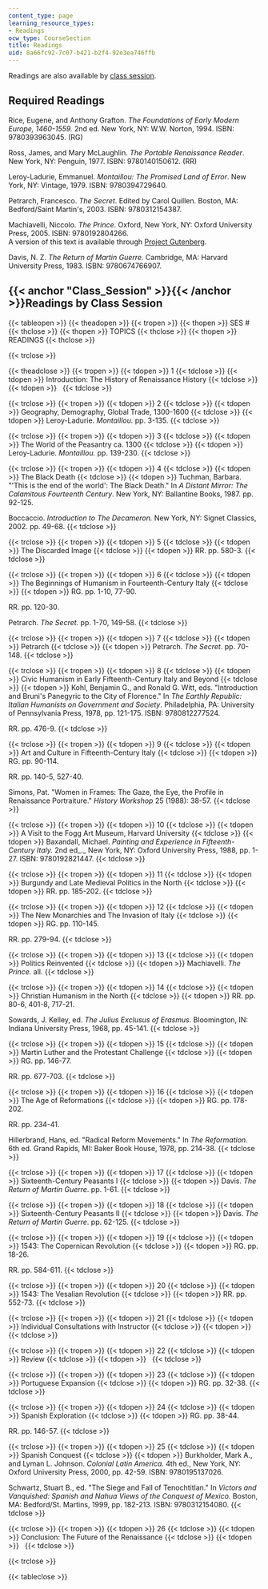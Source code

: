 ```yaml
---
content_type: page
learning_resource_types:
- Readings
ocw_type: CourseSection
title: Readings
uid: 8a66fc92-7c07-b421-b2f4-92e3ea746ffb
---
```


Readings are also available by [class session](#Class_Session).

Required Readings
-----------------

Rice, Eugene, and Anthony Grafton. _The Foundations of Early Modern Europe, 1460-1559._ 2nd ed. New York, NY: W.W. Norton, 1994. ISBN: 9780393963045. (RG)

Ross, James, and Mary McLaughlin. _The Portable Renaissance Reader_. New York, NY: Penguin, 1977. ISBN: 9780140150612. (RR)

Leroy-Ladurie, Emmanuel. _Montaillou: The Promised Land of Error_. New York, NY: Vintage, 1979. ISBN: 9780394729640.

Petrarch, Francesco. _The Secret_. Edited by Carol Quillen. Boston, MA: Bedford/Saint Martin's, 2003. ISBN: 9780312154387.

Machiavelli, Niccolo. _The Prince_. Oxford, New York, NY: Oxford University Press, 2005. ISBN: 9780192804266.  
A version of this text is available through [Project Gutenberg](http://www.gutenberg.org/).

Davis, N. Z. _The Return of Martin Guerre_. Cambridge, MA: Harvard University Press, 1983. ISBN: 9780674766907.

{{< anchor "Class_Session" >}}{{< /anchor >}}Readings by Class Session
----------------------------------------------------------------------

{{< tableopen >}}
{{< theadopen >}}
{{< tropen >}}
{{< thopen >}}
SES #
{{< thclose >}}
{{< thopen >}}
TOPICS
{{< thclose >}}
{{< thopen >}}
READINGS
{{< thclose >}}

{{< trclose >}}

{{< theadclose >}}
{{< tropen >}}
{{< tdopen >}}
1
{{< tdclose >}}
{{< tdopen >}}
Introduction: The History of Renaissance History
{{< tdclose >}}
{{< tdopen >}}
 
{{< tdclose >}}

{{< trclose >}}
{{< tropen >}}
{{< tdopen >}}
2
{{< tdclose >}}
{{< tdopen >}}
Geography, Demography, Global Trade, 1300-1600
{{< tdclose >}}
{{< tdopen >}}
Leroy-Ladurie. _Montaillou._ pp. 3-135.
{{< tdclose >}}

{{< trclose >}}
{{< tropen >}}
{{< tdopen >}}
3
{{< tdclose >}}
{{< tdopen >}}
The World of the Peasantry ca. 1300
{{< tdclose >}}
{{< tdopen >}}
Leroy-Ladurie. _Montaillou._ pp. 139-230.
{{< tdclose >}}

{{< trclose >}}
{{< tropen >}}
{{< tdopen >}}
4
{{< tdclose >}}
{{< tdopen >}}
The Black Death
{{< tdclose >}}
{{< tdopen >}}
Tuchman, Barbara. "'This is the end of the world': The Black Death." In _A Distant Mirror: The Calamitous Fourteenth Century_. New York, NY: Ballantine Books, 1987. pp. 92-125.  
  
Boccaccio. _Introduction to The Decameron._ New York, NY: Signet Classics, 2002. pp. 49-68.
{{< tdclose >}}

{{< trclose >}}
{{< tropen >}}
{{< tdopen >}}
5
{{< tdclose >}}
{{< tdopen >}}
The Discarded Image
{{< tdclose >}}
{{< tdopen >}}
RR. pp. 580-3.
{{< tdclose >}}

{{< trclose >}}
{{< tropen >}}
{{< tdopen >}}
6
{{< tdclose >}}
{{< tdopen >}}
The Beginnings of Humanism in Fourteenth-Century Italy
{{< tdclose >}}
{{< tdopen >}}
RG. pp. 1-10, 77-90.  
  
RR. pp. 120-30.  
  
Petrarch. _The Secret._ pp. 1-70, 149-58.
{{< tdclose >}}

{{< trclose >}}
{{< tropen >}}
{{< tdopen >}}
7
{{< tdclose >}}
{{< tdopen >}}
Petrarch
{{< tdclose >}}
{{< tdopen >}}
Petrarch. _The Secret_. pp. 70-148.
{{< tdclose >}}

{{< trclose >}}
{{< tropen >}}
{{< tdopen >}}
8
{{< tdclose >}}
{{< tdopen >}}
Civic Humanism in Early Fifteenth-Century Italy and Beyond
{{< tdclose >}}
{{< tdopen >}}
Kohl, Benjamin G., and Ronald G. Witt, eds. "Introduction and Bruni's Panegyric to the City of Florence." In _The Earthly Republic: Italian Humanists on Government and Society_. Philadelphia, PA: University of Pennsylvania Press, 1978, pp. 121-175. ISBN: 9780812277524.  
  
RR. pp. 476-9.
{{< tdclose >}}

{{< trclose >}}
{{< tropen >}}
{{< tdopen >}}
9
{{< tdclose >}}
{{< tdopen >}}
Art and Culture in Fifteenth-Century Italy
{{< tdclose >}}
{{< tdopen >}}
RG. pp. 90-114.  
  
RR. pp. 140-5, 527-40.  
  
Simons, Pat. "Women in Frames: The Gaze, the Eye, the Profile in Renaissance Portraiture." _History Workshop_ 25 (1988): 38-57.
{{< tdclose >}}

{{< trclose >}}
{{< tropen >}}
{{< tdopen >}}
10
{{< tdclose >}}
{{< tdopen >}}
A Visit to the Fogg Art Museum, Harvard University
{{< tdclose >}}
{{< tdopen >}}
Baxandall, Michael. _Painting and Experience in Fifteenth-Century Italy._ 2nd ed_._ New York, NY: Oxford University Press, 1988, pp. 1-27. ISBN: 9780192821447.
{{< tdclose >}}

{{< trclose >}}
{{< tropen >}}
{{< tdopen >}}
11
{{< tdclose >}}
{{< tdopen >}}
Burgundy and Late Medieval Politics in the North
{{< tdclose >}}
{{< tdopen >}}
RR. pp. 185-202.
{{< tdclose >}}

{{< trclose >}}
{{< tropen >}}
{{< tdopen >}}
12
{{< tdclose >}}
{{< tdopen >}}
The New Monarchies and The Invasion of Italy
{{< tdclose >}}
{{< tdopen >}}
RG. pp. 110-145.  
  
RR. pp. 279-94.
{{< tdclose >}}

{{< trclose >}}
{{< tropen >}}
{{< tdopen >}}
13
{{< tdclose >}}
{{< tdopen >}}
Politics Reinvented
{{< tdclose >}}
{{< tdopen >}}
Machiavelli. _The Prince._ all.
{{< tdclose >}}

{{< trclose >}}
{{< tropen >}}
{{< tdopen >}}
14
{{< tdclose >}}
{{< tdopen >}}
Christian Humanism in the North
{{< tdclose >}}
{{< tdopen >}}
RR. pp. 80-6, 401-8, 717-21.  
  
Sowards, J. Kelley, ed. _The Julius Exclusus of Erasmus._ Bloomington, IN: Indiana University Press, 1968, pp. 45-141.
{{< tdclose >}}

{{< trclose >}}
{{< tropen >}}
{{< tdopen >}}
15
{{< tdclose >}}
{{< tdopen >}}
Martin Luther and the Protestant Challenge
{{< tdclose >}}
{{< tdopen >}}
RG. pp. 146-77.  
  
RR. pp. 677-703.
{{< tdclose >}}

{{< trclose >}}
{{< tropen >}}
{{< tdopen >}}
16
{{< tdclose >}}
{{< tdopen >}}
The Age of Reformations
{{< tdclose >}}
{{< tdopen >}}
RG. pp. 178-202.  
  
RR. pp. 234-41.  
  
Hillerbrand, Hans, ed. "Radical Reform Movements." In _The Reformation._ 6th ed. Grand Rapids, MI: Baker Book House, 1978, pp. 214-38.
{{< tdclose >}}

{{< trclose >}}
{{< tropen >}}
{{< tdopen >}}
17
{{< tdclose >}}
{{< tdopen >}}
Sixteenth-Century Peasants I
{{< tdclose >}}
{{< tdopen >}}
Davis. _The Return of Martin Guerre_. pp. 1-61.
{{< tdclose >}}

{{< trclose >}}
{{< tropen >}}
{{< tdopen >}}
18
{{< tdclose >}}
{{< tdopen >}}
Sixteenth-Century Peasants II
{{< tdclose >}}
{{< tdopen >}}
Davis. _The Return of Martin Guerre_. pp. 62-125.
{{< tdclose >}}

{{< trclose >}}
{{< tropen >}}
{{< tdopen >}}
19
{{< tdclose >}}
{{< tdopen >}}
1543: The Copernican Revolution
{{< tdclose >}}
{{< tdopen >}}
RG. pp. 18-26.  
  
RR. pp. 584-611.
{{< tdclose >}}

{{< trclose >}}
{{< tropen >}}
{{< tdopen >}}
20
{{< tdclose >}}
{{< tdopen >}}
1543: The Vesalian Revolution
{{< tdclose >}}
{{< tdopen >}}
RR. pp. 552-73.
{{< tdclose >}}

{{< trclose >}}
{{< tropen >}}
{{< tdopen >}}
21
{{< tdclose >}}
{{< tdopen >}}
Individual Consultations with Instructor
{{< tdclose >}}
{{< tdopen >}}
 
{{< tdclose >}}

{{< trclose >}}
{{< tropen >}}
{{< tdopen >}}
22
{{< tdclose >}}
{{< tdopen >}}
Review
{{< tdclose >}}
{{< tdopen >}}
 
{{< tdclose >}}

{{< trclose >}}
{{< tropen >}}
{{< tdopen >}}
23
{{< tdclose >}}
{{< tdopen >}}
Portuguese Expansion
{{< tdclose >}}
{{< tdopen >}}
RG. pp. 32-38.
{{< tdclose >}}

{{< trclose >}}
{{< tropen >}}
{{< tdopen >}}
24
{{< tdclose >}}
{{< tdopen >}}
Spanish Exploration
{{< tdclose >}}
{{< tdopen >}}
RG. pp. 38-44.  
  
RR. pp. 146-57.
{{< tdclose >}}

{{< trclose >}}
{{< tropen >}}
{{< tdopen >}}
25
{{< tdclose >}}
{{< tdopen >}}
Spanish Conquest
{{< tdclose >}}
{{< tdopen >}}
Burkholder, Mark A., and Lyman L. Johnson. _Colonial Latin America._ 4th ed., New York, NY: Oxford University Press, 2000, pp. 42-59. ISBN: 9780195137026.  
  
Schwartz, Stuart B., ed. "The Siege and Fall of Tenochtitlan." In _Victors and Vanquished: Spanish and Nahua Views of the Conquest of Mexico._ Boston, MA: Bedford/St. Martins, 1999, pp. 182-213. ISBN: 9780312154080.
{{< tdclose >}}

{{< trclose >}}
{{< tropen >}}
{{< tdopen >}}
26
{{< tdclose >}}
{{< tdopen >}}
Conclusion: The Future of the Renaissance
{{< tdclose >}}
{{< tdopen >}}
 
{{< tdclose >}}

{{< trclose >}}

{{< tableclose >}}